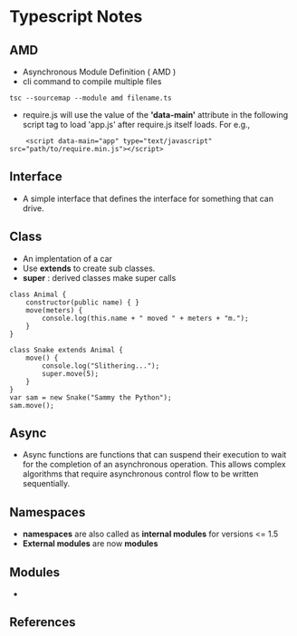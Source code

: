 # Typescript Notes

## AMD
* Asynchronous Module Definition ( AMD )
* cli command to compile multiple files
```
tsc --sourcemap --module amd filename.ts
```
* require.js will use the value of the **'data-main'** attribute in the following script tag to load 'app.js' after require.js itself loads. For e.g.,
```
    <script data-main="app" type="text/javascript" src="path/to/require.min.js"></script>
```

## Interface
* A simple interface that defines the interface for something that can drive.

## Class
* An implentation of a car
* Use **extends** to create sub classes.
* **super** : derived classes make super calls
```
class Animal {
    constructor(public name) { }
    move(meters) {
        console.log(this.name + " moved " + meters + "m.");
    }
}

class Snake extends Animal {
    move() {
        console.log("Slithering...");
        super.move(5);
    }
}
var sam = new Snake("Sammy the Python");
sam.move();
```


## Async
* Async functions are functions that can suspend their execution to wait for the completion of an asynchronous operation. This allows complex algorithms that require asynchronous control flow  to be written sequentially.

## Namespaces
* **namespaces** are also called as **internal modules** for versions <= 1.5
* **External modules** are now **modules**

## Modules
* 

## References

